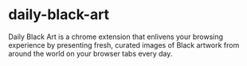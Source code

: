 # daily-black-art
Daily Black Art is a chrome extension that enlivens your browsing experience by presenting fresh, curated images of Black artwork from around the world on your browser tabs every day. 
